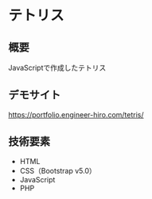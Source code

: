 # テトリス

## 概要

JavaScriptで作成したテトリス

## デモサイト

https://portfolio.engineer-hiro.com/tetris/

## 技術要素

- HTML
- CSS（Bootstrap v5.0）
- JavaScript
- PHP
